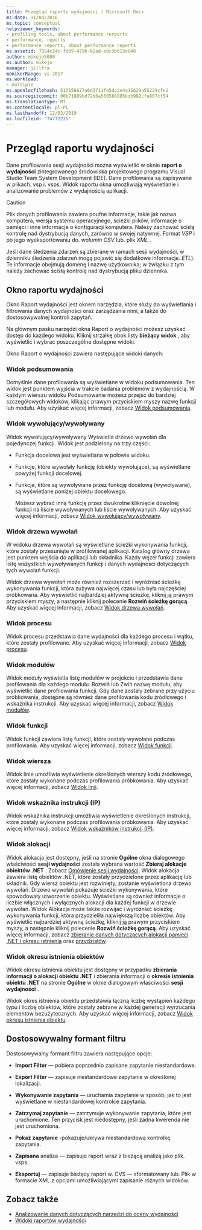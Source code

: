 ```yaml
---
title: Przegląd raportu wydajności | Microsoft Docs
ms.date: 11/04/2016
ms.topic: conceptual
helpviewer_keywords:
- profiling tools, about performance rerports
- performance, reports
- performance reports, about performance reports
ms.assetid: 7324c24c-fd09-479b-b2ad-e0c3b613e040
author: mikejo5000
ms.author: mikejo
manager: jillfra
monikerRange: vs-2017
ms.workload:
- multiple
ms.openlocfilehash: 517156677a6d3711fa5dc2e4a15629a55229cfe2
ms.sourcegitcommit: 00b71889bd72b6a566586885bdb982cfe807cf54
ms.translationtype: MT
ms.contentlocale: pl-PL
ms.lasthandoff: 12/03/2019
ms.locfileid: "74772235"
---
```

# <a name="performance-report-overview"></a>Przegląd raportu wydajności
Dane profilowania sesji wydajności można wyświetlić w oknie **raport o wydajności** zintegrowanego środowiska projektowego programu Visual Studio Team System Development (IDE). Dane profilowania są zapisywane w plikach. vsp i. vsps. Widok raportu okna umożliwiają wyświetlanie i analizowanie problemów z wydajnością aplikacji.

> [!CAUTION]
> Plik danych profilowania zawiera poufne informacje, takie jak nazwa komputera, wersja systemu operacyjnego, ścieżki plików, informacje o pamięci i inne informacje o konfiguracji komputera. Należy zachować ścisłą kontrolę nad dystrybucją danych, zarówno w swojej natywnej. Format *VSP* i po jego wyeksportowaniu do. *wolumin CSV* lub. plik *XML* .
>
> Jeśli dane śledzenia zdarzeń są zbierane w ramach sesji wydajności, w dzienniku śledzenia zdarzeń mogą pojawić się dodatkowe informacje. *ETL*). Te informacje obejmują domenę i nazwę użytkownika; w związku z tym należy zachować ścisłą kontrolę nad dystrybucją pliku dziennika.

## <a name="performance-report-window"></a>Okno raportu wydajności
 Okno Raport wydajności jest oknem narzędzia, które służy do wyświetlania i filtrowania danych wydajności oraz zarządzania nimi, a także do dostosowywalnej kontroli zapytań.

 Na głównym pasku narzędzi okna Raport o wydajności możesz uzyskać dostęp do każdego widoku. Kliknij strzałkę obok listy **bieżący widok** , aby wyświetlić i wybrać poszczególne dostępne widoki.

 Okno Raport o wydajności zawiera następujące widoki danych:

### <a name="summary-view"></a>Widok podsumowania
 Domyślnie dane profilowania są wyświetlane w widoku podsumowania. Ten widok jest punktem wyjścia w trakcie badania problemów z wydajnością. W każdym wierszu widoku Podsumowanie możesz przejść do bardziej szczegółowych widoków, klikając prawym przyciskiem myszy nazwę funkcji lub modułu. Aby uzyskać więcej informacji, zobacz [Widok podsumowania](../profiling/summary-view.md).

### <a name="callercallee-view"></a>Widok wywołujący/wywoływany
 Widok wywołujący/wywoływany Wyświetla drzewo wywołań dla pojedynczej funkcji. Widok jest podzielony na trzy części:

- Funkcja docelowa jest wyświetlana w połowie widoku.

- Funkcje, które wywołały funkcję (obiekty wywołujące), są wyświetlane powyżej funkcji docelowej.

- Funkcje, które są wywoływane przez funkcję docelową (wywoływane), są wyświetlane poniżej obiektu docelowego.

  Możesz wybrać inną funkcję przez dwukrotne kliknięcie dowolnej funkcji na liście wywoływanych lub liście wywoływanych. Aby uzyskać więcej informacji, zobacz [Widok wywołujący/wywoływany](../profiling/caller-callee-view.md).

### <a name="call-tree-view"></a>Widok drzewa wywołań
 W widoku drzewa wywołań są wyświetlane ścieżki wykonywania funkcji, które zostały przesunięte w profilowanej aplikacji. Katalog główny drzewa jest punktem wejścia do aplikacji lub składnika. Każdy węzeł funkcji zawiera listę wszystkich wywoływanych funkcji i danych wydajności dotyczących tych wywołań funkcji.

 Widok drzewa wywołań może również rozszerzać i wyróżniać ścieżkę wykonywania funkcji, która zużywa najwięcej czasu lub była najczęściej próbkowana. Aby wyświetlić najbardziej aktywną ścieżkę, kliknij ją prawym przyciskiem myszy, a następnie kliknij polecenie **Rozwiń ścieżkę gorącą**. Aby uzyskać więcej informacji, zobacz [Widok drzewa wywołań](../profiling/call-tree-view.md).

### <a name="process-view"></a>Widok procesu
 Widok procesu przedstawia dane wydajności dla każdego procesu i wątku, które zostały profilowane. Aby uzyskać więcej informacji, zobacz [Widok procesu](../profiling/process-view.md).

### <a name="modules-view"></a>Widok modułów
 Widok moduły wyświetla listę modułów w projekcie i przedstawia dane profilowania dla każdego modułu. Rozwiń lub Zwiń nazwę modułu, aby wyświetlić dane profilowania funkcji. Gdy dane zostały zebrane przy użyciu próbkowania, dostępne są również dane profilowania kodu źródłowego i wskaźnika instrukcji. Aby uzyskać więcej informacji, zobacz [Widok modułów](../profiling/modules-view.md).

### <a name="functions-view"></a>Widok funkcji
 Widok funkcji zawiera listę funkcji, które zostały wywołane podczas profilowania. Aby uzyskać więcej informacji, zobacz [Widok funkcji](../profiling/functions-view.md).

### <a name="line-view"></a>Widok wiersza
 Widok linie umożliwia wyświetlenie określonych wierszy kodu źródłowego, które zostały wykonane podczas profilowania próbkowania. Aby uzyskać więcej informacji, zobacz [Widok linii](../profiling/lines-view.md).

### <a name="instruction-pointer-ip-view"></a>Widok wskaźnika instrukcji (IP)
 Widok wskaźnika instrukcji umożliwia wyświetlenie określonych instrukcji, które zostały wykonane podczas profilowania próbkowania. Aby uzyskać więcej informacji, zobacz [Widok wskaźników instrukcji (IP)](../profiling/instruction-pointers-ips-view.md).

### <a name="allocation-view"></a>Widok alokacji
 Widok alokacja jest dostępny, jeśli na stronie **Ogólne** okna dialogowego właściwości **sesji wydajności** została wybrana wartość **Zbieraj alokacje obiektów .NET** . Zobacz [Omówienie sesji wydajności](../profiling/performance-session-overview.md). Widok alokacja zawiera listę obiektów .NET, które zostały przydzielone przez aplikację lub składnik. Gdy wiersz obiektu jest rozwinięty, zostanie wyświetlona drzewo wywołań. Drzewo wywołań pokazuje ścieżki wykonywania, które spowodowały utworzenie obiektu. Wyświetlane są również informacje o liczbie włącznych i wyłącznych alokacji dla każdej funkcji w drzewie wywołań. Widok Alokacja może także rozwijać i wyróżniać ścieżkę wykonywania funkcji, która przydzieliła największą liczbę obiektów. Aby wyświetlić najbardziej aktywną ścieżkę, kliknij ją prawym przyciskiem myszy, a następnie kliknij polecenie **Rozwiń ścieżkę gorącą**. Aby uzyskać więcej informacji, zobacz [zbieranie danych dotyczących alokacji pamięci .NET i okresu istnienia](../profiling/collecting-dotnet-memory-allocation-and-lifetime-data.md) oraz [przydziałów](../profiling/dotnet-memory-allocations-view.md).

### <a name="objects-lifetime-view"></a>Widok okresu istnienia obiektów
 Widok okresu istnienia obiektu jest dostępny w przypadku **zbierania informacji o alokacji obiektu .NET** i zbierania informacji o **okresie istnienia obiektu .NET** na stronie **Ogólne** w oknie dialogowym właściwości **sesji wydajności** .

 Widok okres istnienia obiektu przedstawia łączną liczbę wystąpień każdego typu i liczbę obiektów, które zostały zebrane w każdej generacji wyrzucania elementów bezużytecznych. Aby uzyskać więcej informacji, zobacz [Widok okresu istnienia obiektu](../profiling/object-lifetime-view.md).

## <a name="customizable-filter-control"></a>Dostosowywalny formant filtru
 Dostosowywalny formant filtru zawiera następujące opcje:

- **Import Filter** — pobiera poprzednio zapisane zapytanie niestandardowe.

- **Export Filter** — zapisuje niestandardowe zapytanie w określonej lokalizacji.

- **Wykonywanie zapytania** — uruchamia zapytanie w sposób, jak to jest wyświetlane w niestandardowej kontrolce zapytania.

- **Zatrzymaj zapytanie** — zatrzymuje wykonywanie zapytania, które jest uruchomione. Ten przycisk jest niedostępny, jeśli żadna kwerenda nie jest uruchomiona.

- **Pokaż zapytanie** -pokazuje/ukrywa niestandardową kontrolkę zapytania.

- **Zapisana** analiza — zapisuje raport wraz z bieżącą analizą jako plik. vsps.

- **Eksportuj** — zapisuje bieżący raport w. CVS — sformatowany lub. Plik w formacie XML z opcjami umożliwiającymi zapisanie różnych widoków.

## <a name="see-also"></a>Zobacz także
- [Analizowanie danych dotyczących narzędzi do oceny wydajności](../profiling/analyzing-performance-tools-data.md)
- [Widoki raportów wydajności](../profiling/performance-report-views.md)
